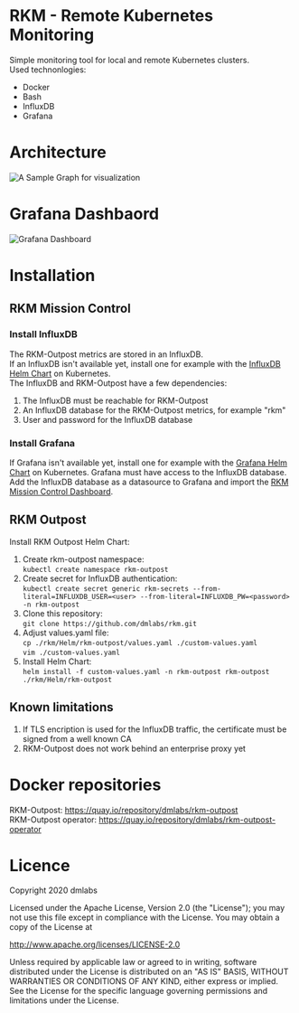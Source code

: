 # RKM - Remote Kubernetes Monitoring
Simple monitoring tool for local and remote Kubernetes clusters.  
Used technonlogies:
* Docker
* Bash
* InfluxDB
* Grafana

# Architecture
![A Sample Graph for visualization ](https://github.com/dmlabs/Sentry/blob/master/Docs/rkm.png)

# Grafana Dashbaord
![Grafana Dashboard ](https://github.com/dmlabs/Sentry/blob/master/Docs/sentry-grafana.png)

# Installation

## RKM Mission Control

### Install InfluxDB
The RKM-Outpost metrics are stored in an InfluxDB.  
If an InfluxDB isn't available yet, install one for example with the [InfluxDB Helm Chart](https://github.com/influxdata/helm-charts/tree/master/charts/influxdb) on Kubernetes.  
The InfluxDB and RKM-Outpost have a few dependencies:
1. The InfluxDB must be reachable for RKM-Outpost
3. An InfluxDB database for the RKM-Outpost metrics, for example "rkm"
4. User and password for the InfluxDB database

### Install Grafana
If Grafana isn't available yet, install one for example with the [Grafana Helm Chart](https://github.com/helm/charts/tree/master/stable/grafana) on Kubernetes. Grafana must have access to the InfluxDB database.  
Add the InfluxDB database as a datasource to Grafana and import the [RKM Mission Control Dashboard](https://github.com/dmlabs/Sentry/blob/master/Grafana/rkm-mission-control-dashboard.json).

## RKM Outpost
Install RKM Outpost Helm Chart:  
1. Create rkm-outpost namespace:  
`kubectl create namespace rkm-outpost`
2. Create secret for InfluxDB authentication:  
`kubectl create secret generic rkm-secrets --from-literal=INFLUXDB_USER=<user> --from-literal=INFLUXDB_PW=<password> -n rkm-outpost`
3. Clone this repository:  
`git clone https://github.com/dmlabs/rkm.git`
4. Adjust values.yaml file:  
`cp ./rkm/Helm/rkm-outpost/values.yaml ./custom-values.yaml`  
`vim ./custom-values.yaml`
5. Install Helm Chart:  
`helm install -f custom-values.yaml -n rkm-outpost rkm-outpost ./rkm/Helm/rkm-outpost`

## Known limitations
1. If TLS encription is used for the InfluxDB traffic, the certificate must be signed from a well known CA
2. RKM-Outpost does not work behind an enterprise proxy yet

# Docker repositories
RKM-Outpost: https://quay.io/repository/dmlabs/rkm-outpost  
RKM-Outpost operator: https://quay.io/repository/dmlabs/rkm-outpost-operator

# Licence
Copyright 2020 dmlabs

Licensed under the Apache License, Version 2.0 (the "License");
you may not use this file except in compliance with the License.
You may obtain a copy of the License at

http://www.apache.org/licenses/LICENSE-2.0

Unless required by applicable law or agreed to in writing, software
distributed under the License is distributed on an "AS IS" BASIS,
WITHOUT WARRANTIES OR CONDITIONS OF ANY KIND, either express or implied.
See the License for the specific language governing permissions and
limitations under the License.

